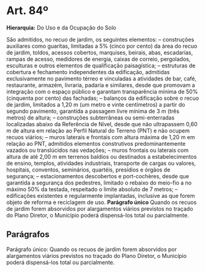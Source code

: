 # Art. 84º

**Hierarquia:** Do Uso e da Ocupação do Solo

São admitidos, no recuo de jardim, os seguintes elementos:
– construções auxiliares como guaritas, limitadas a 5% (cinco por cento) da área do recuo de jardim, toldos, acessos cobertos, marquises, beirais, abas, escadarias, rampas de acesso, medidores de energia, caixas de correio, pergolados, esculturas e outros elementos de qualificação paisagística;
– estruturas de cobertura e fechamento independentes da edificação, admitidas exclusivamente no pavimento térreo e vinculadas a atividades de bar, café, restaurante, armazém, livraria, padaria e similares, desde que promovam a integração com o espaço público e garantam transparência mínima de 50% (cinquenta por cento) das fachadas;
– balanços da edificação sobre o recuo de jardim, limitados a 1,20 m (um metro e vinte centímetros) a partir do segundo pavimento, garantida a passagem livre mínima de 3 m (três metros) de altura;
– construções subterrâneas ou semi-enterradas localizadas abaixo da Referência de Nível, desde que não ultrapassem 0,60 m de altura em relação ao Perfil Natural do Terreno (PNT) e não ocupem recuos viários;
– muros laterais e frontais com altura máxima de 1,20 m em relação ao PNT, admitidos elementos construtivos predominantemente vazados ou translúcidos nas vedações;
– muros frontais ou laterais com altura de até 2,00 m em terrenos baldios ou destinados a estabelecimentos de ensino, templos, atividades industriais, transporte de cargas ou valores, hospitais, conventos, seminários, quartéis, presídios e órgãos de segurança;
– estacionamentos descobertos e port-cochères, desde que garantida a segurança dos pedestres, limitado o rebaixo do meio-fio a no máximo 50% da testada, respeitado o limite absoluto de 7 metros;
– edificações existentes e regularmente implantadas, inclusive as que forem objeto de reforma e reciclagem de uso.
**Parágrafo único** Quando os recuos de jardim forem absorvidos por alargamentos viários previstos no traçado do Plano Diretor, o Município poderá dispensá-los total ou parcialmente.

## Parágrafos
Parágrafo único: Quando os recuos de jardim forem absorvidos por alargamentos viários previstos no traçado do Plano Diretor, o Município poderá dispensá-los total ou parcialmente.




